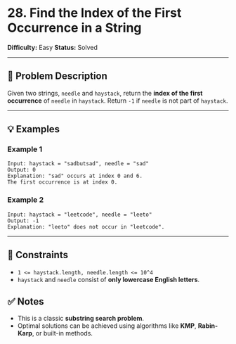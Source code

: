 # 28. Find the Index of the First Occurrence in a String

**Difficulty:** Easy
**Status:** Solved

---

## 🧩 Problem Description

Given two strings, `needle` and `haystack`, return the **index of the first occurrence** of `needle` in `haystack`.
Return `-1` if `needle` is not part of `haystack`.

---

## 💡 Examples

### Example 1

```text
Input: haystack = "sadbutsad", needle = "sad"
Output: 0
Explanation: "sad" occurs at index 0 and 6. 
The first occurrence is at index 0.
```

### Example 2

```text
Input: haystack = "leetcode", needle = "leeto"
Output: -1
Explanation: "leeto" does not occur in "leetcode".
```

---

## 📐 Constraints

* `1 <= haystack.length, needle.length <= 10^4`
* `haystack` and `needle` consist of **only lowercase English letters**.


## ✅ Notes

* This is a classic **substring search problem**.
* Optimal solutions can be achieved using algorithms like **KMP**, **Rabin-Karp**, or built-in methods.

